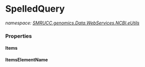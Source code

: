 ﻿# SpelledQuery
_namespace: [SMRUCC.genomics.Data.WebServices.NCBI.eUtils](./index.md)_






### Properties

#### Items

#### ItemsElementName

